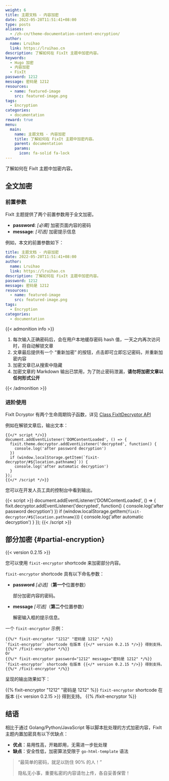 ```yaml
---
weight: 6
title: 主题文档 - 内容加密
date: 2022-05-28T11:51:41+08:00
type: posts
aliases:
  - /zh-cn/theme-documentation-content-encryption/
author:
  name: Lruihao
  link: https://lruihao.cn
description: 了解如何在 FixIt 主题中加密内容。
keywords:
  - Hugo 加密
  - 内容加密
  - FixIt
password: 1212
message: 密码是 1212
resources:
  - name: featured-image
    src: featured-image.png
tags:
  - Encryption
categories:
  - documentation
reward: true
menu:
  main:
    name: 主题文档 - 内容加密
    title: 了解如何在 FixIt 主题中加密内容。
    parent: documentation
    params:
      icon: fa-solid fa-lock
---
```


了解如何在 FixIt 主题中加密内容。

<!--more-->

## 全文加密

### 前置参数

FixIt 主题提供了两个前置参数用于全文加密。

* **password**: *[必需]* 加密页面内容的密码
* **message**: *[可选]* 加密提示信息

例如，本文的前置参数如下：

```yaml
title: 主题文档 - 内容加密
date: 2022-05-28T11:51:41+08:00
author:
  name: Lruihao
  link: https://lruihao.cn
description: 了解如何在 FixIt 主题中加密内容。
password: 1212
message: 密码是 1212
resources:
  - name: featured-image
    src: featured-image.png
tags:
  - Encryption
categories:
  - documentation
```

{{< admonition info >}}

1. 每次输入正确密码后，会在用户本地缓存密码 hash 值，一天之内再次访问时，将自动解锁文章
2. 文章最后提供有一个 “重新加密” 的按钮，点击即可立即忘记密码，并重新加密内容
3. 加密文章已从搜索中隐藏
4. 加密文章的 Markdown 输出已禁用，为了防止密码泄漏，**请勿将加密文章以任何形式公开**

{{< /admonition >}}

### 进阶使用

FixIt Dcryptor 有两个生命周期钩子函数，详见 [Class FixItDecryptor API](/theme-documentation-content-encryption/#fixit-decryptor-api)

例如在解锁文章后，输出文本：

```go-html-template
{{</* script */>}}
document.addEventListener('DOMContentLoaded', () => {
  fixit.theme.decryptor.addEventListener('decrypted', function() {
    console.log('after password decryption')
  })
  if (window.localStorage.getItem(`fixit-decryptor/#${location.pathname}`)) {
    console.log('after automatic decryption')
  }
});
{{</* /script */>}}
```

您可以在开发人员工具的控制台中看到输出。

{{< script >}}
document.addEventListener('DOMContentLoaded', () => {
  fixit.decryptor.addEventListener('decrypted', function() {
    console.log('after password decryption')
  })
  if (window.localStorage.getItem(`fixit-decryptor/#${location.pathname}`)) {
    console.log('after automatic decryption')
  }
});
{{< /script >}}

## 部分加密 {#partial-encryption}

{{< version 0.2.15 >}}

您可以使用 `fixit-encryptor` shortcode 来加密部分内容。

`fixit-encryptor` shortcode 具有以下命名参数：

* **password** *[必选]*（**第一个**位置参数）

    部分加密内容的密码。

* **message** *[可选]*（**第二个**位置参数）

    解密输入框的提示信息。

一个 `fixit-encryptor` 示例：

```go-html-template
{{%/* fixit-encryptor "1212" "密码是 1212" */%}}
`fixit-encryptor` shortcode 在版本 {{</* version 0.2.15 */>}} 得到支持。
{{%/* /fixit-encryptor */%}}
Or
{{%/* fixit-encryptor password="1212" message="密码是 1212" */%}}
`fixit-encryptor` shortcode 在版本 {{</* version 0.2.15 */>}} 得到支持。
{{%/* /fixit-encryptor */%}}
```

呈现的输出效果如下：

{{% fixit-encryptor "1212" "密码是 1212" %}}
`fixit-encryptor` shortcode 在版本 {{< version 0.2.15 >}} 得到支持。
{{% /fixit-encryptor %}}

## 结语

相比于通过 Golang/Python/JavaScript 等以脚本批处理的方式加密内容，FixIt 主题内置加密具有以下优缺点：

* **优点**：易用性高，开箱即用，无需进一步批处理
* **缺点**：安全性低，加密算法受限于 `go-html-template` 语法

> “最简单的密码，就足以防住 90% 的人！”
>
> 隐私无小事，重要私密的内容请勿上传，各自妥善保管！
